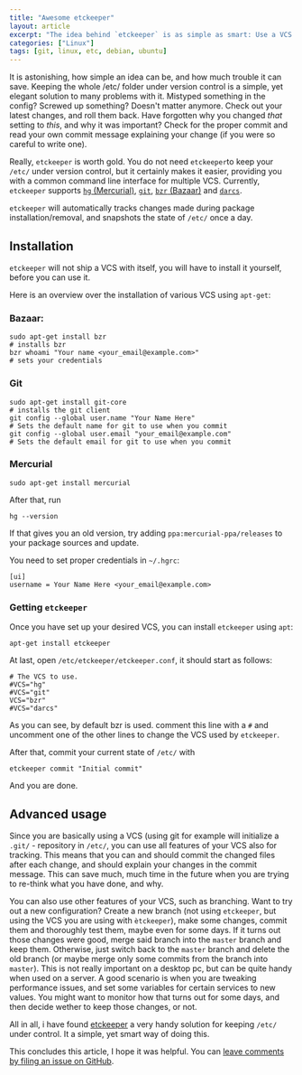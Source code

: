 ```yaml
---
title: "Awesome etckeeper"
layout: article
excerpt: "The idea behind `etckeeper` is as simple as smart: Use a VCS to keep track of changes to config files in /etc/, providing you with a history, rollback options and much more."
categories: ["Linux"]
tags: [git, linux, etc, debian, ubuntu]
---
```

It is astonishing, how simple an idea can be, and how much trouble it can save. Keeping the whole /etc/ folder under version control is a simple, yet elegant solution to many problems with it. Mistyped something in the config? Screwed up something? Doesn't matter anymore. Check out your latest changes, and roll them back. Have forgotten why you changed _that_ setting to _this_, and why it was important? Check for the proper commit and read your own commit message explaining your change (if you were so careful to write one).

Really, `etckeeper` is worth gold. You do not need `etckeeper`to keep your `/etc/` under version control, but it certainly makes it easier, providing you with a common command line interface for multiple VCS. Currently, `etckeeper` supports [`hg` (Mercurial)](http://mercurial.selenic.com/), [`git`](http://git-scm.com/), [`bzr` (Bazaar)](http://bazaar.canonical.com/en/) and [`darcs`](http://darcs.net/).

`etckeeper` will automatically tracks changes made during package installation/removal, and snapshots the state of `/etc/` once a day.

Installation
------------
`etckeeper` will not ship a VCS with itself, you will have to install it yourself, before you can use it.

Here is an overview over the installation of various VCS using `apt-get`:

### Bazaar:

	sudo apt-get install bzr
	# installs bzr
	bzr whoami "Your name <your_email@example.com>"
	# sets your credentials

### Git

	sudo apt-get install git-core
	# installs the git client
	git config --global user.name "Your Name Here"
	# Sets the default name for git to use when you commit
	git config --global user.email "your_email@example.com"
	# Sets the default email for git to use when you commit

### Mercurial

	sudo apt-get install mercurial

After that, run 

	hg --version

If that gives you an old version, try adding `ppa:mercurial-ppa/releases` to your package sources and update.

You need to set proper credentials in `~/.hgrc`:

	[ui]
	username = Your Name Here <your_email@example.com>

### Getting `etckeeper`
Once you have set up your desired VCS, you can install `etckeeper` using `apt`:

	apt-get install etckeeper

At last, open `/etc/etckeeper/etckeeper.conf`, it should start as follows:

	# The VCS to use.
	#VCS="hg"
	#VCS="git"
	VCS="bzr"
	#VCS="darcs"

As you can see, by default bzr is used. comment this line with a `#` and uncomment one of the other lines to change the VCS used by `etckeeper`.

After that, commit your current state of `/etc/` with
	
	etckeeper commit "Initial commit"

And you are done.


Advanced usage
--------------

Since you are basically using a VCS (using git for example will initialize a `.git/` - repository in `/etc/`, you can use all features of your VCS also for tracking. This means that you can and should commit the changed files after each change, and should explain your changes in the commit message. This can save much, much time in the future when you are trying to re-think what you have done, and why.

You can also use other features of your VCS, such as branching. Want to try out a new configuration? Create a new branch (not using `etckeeper`, but using the VCS you are using with `ètckeeper`), make some changes, commit them and thoroughly test them, maybe even for some days. If it turns out those changes were good, merge said branch into the `master` branch and keep them. Otherwise, just switch back to the `master` branch and delete the old branch (or maybe merge only some commits from the branch into `master`). This is not really important on a desktop pc, but can be quite handy when used on a server. A good scenario is when you are tweaking performance issues, and set some variables for certain services to new values. You might want to monitor how that turns out for some days, and then decide wether to keep those changes, or not.


All in all, i have found [etckeeper](http://joeyh.name/code/etckeeper/) a very handy solution for keeping `/etc/` under control. It a simple, yet smart way of doing this.


This concludes this article, I hope it was helpful. You can [leave comments by filing an issue
on GitHub](https://github.com/NetzwergX/netzwergx.github.com/issues).


